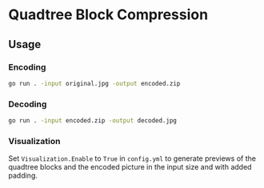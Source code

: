 # Quadtree Block Compression

## Usage

### Encoding

```sh
go run . -input original.jpg -output encoded.zip
```

### Decoding
```sh
go run . -input encoded.zip -output decoded.jpg
```

### Visualization
Set `Visualization.Enable` to `True` in `config.yml` to generate previews of the quadtree blocks and the encoded picture in the input size and with added padding.

